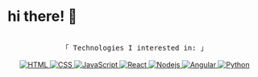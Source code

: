 # hi there! 👋

<!-- ## i'm a student and front-end developer -->
<p align="center">
        <samp>
                <br>
                「 Technologies I interested in: 」
                <br>
                <br>
        </samp>
        <!-- Programming Languages -->
        <!-- Code logo -->
        </a>
        <!-- HTML -->
        <a href="https://github.com/AnnaVyvert?tab=repositories" target="_blank"><img alt="HTML"
                        src="https://img.shields.io/badge/-HTML-E34F26?style=flat-square&logo=HTML5&logoColor=white">
        </a>
        <!-- CSS  -->
        <a href="https://github.com/AnnaVyvert?tab=repositories" target="_blank"><img alt="CSS"
                        src="https://img.shields.io/badge/-CSS-1572B6?style=flat-square&logo=CSS3&logoColor=white">
        </a>
        <!-- JavaScript -->
        <a href="https://github.com/AnnaVyvert?tab=repositories" target="_blank"><img alt="JavaScript"
                        src="https://img.shields.io/badge/-JavaScript-F7DF1E?style=flat-square&logo=JavaScript&logoColor=white">
        </a>
        <!-- React -->
        <a href="https://github.com/AnnaVyvert?tab=repositories" target="_blank"><img alt="React"
                        src="https://img.shields.io/badge/-React-61dafb?style=flat-square&logo=React&logoColor=white">
        </a>
        <!-- Nodejs -->
        <a href="https://github.com/AnnaVyvert?tab=repositories" target="_blank"><img alt="Nodejs"
                        src="https://img.shields.io/badge/-Node.js-338f33?style=flat-square&logo=Node.js&logoColor=white">
        </a>
        <!-- Angular -->
        <a href="https://github.com/AnnaVyvert?tab=repositories" target="_blank"><img alt="Angular"
                        src="https://img.shields.io/badge/-Angular-f44336?style=flat-square&logo=Angular&logoColor=white">
        </a>
        <!-- Python -->
        <a href="https://github.com/AnnaVyvert?tab=repositories" target="_blank"><img alt="Python"
                        src="https://img.shields.io/badge/-Python-3776AB?style=flat-square&logo=Python&logoColor=white">
        </a>
        
</p>
